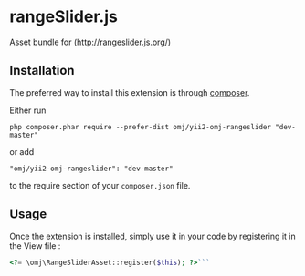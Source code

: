 rangeSlider.js 
===============
Asset bundle for (http://rangeslider.js.org/)

Installation
------------

The preferred way to install this extension is through [composer](http://getcomposer.org/download/).

Either run

```
php composer.phar require --prefer-dist omj/yii2-omj-rangeslider "dev-master"
```

or add

```
"omj/yii2-omj-rangeslider": "dev-master"
```

to the require section of your `composer.json` file.


Usage
-----

Once the extension is installed, simply use it in your code by registering it in the View file :

```php
<?= \omj\RangeSliderAsset::register($this); ?>```
